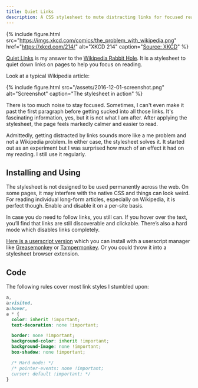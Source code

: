 ```yaml
---
title: Quiet Links
description: A CSS stylesheet to mute distracting links for focused reading.
---
```


{% include figure.html
  src="https://imgs.xkcd.com/comics/the_problem_with_wikipedia.png"
  href="https://xkcd.com/214/"
  alt="XKCD 214"
  caption="<a href='https://xkcd.com/license.html'>Source: XKCD</a>"
%}

[Quiet Links](https://github.com/arthurhammer/userscripts/tree/master/QuietLinks) is my answer to the [Wikipedia Rabbit Hole](https://xkcd.com/214/). It is a stylesheet to quiet down links on pages to help you focus on reading.

Look at a typical Wikipedia article:

{% include figure.html src="/assets/2016-12-01-screenshot.png" alt="Screenshot" caption="The stylesheet in action" %}

There is too much noise to stay focused. Sometimes, I can't even make it past the first paragraph before getting sucked into all those links. It's fascinating information, yes, but it is not what I am after. After applying the stylesheet, the page feels markedly calmer and easier to read.

Admittedly, getting distracted by links sounds more like a me problem and not a Wikipedia problem. In either case, the stylesheet solves it. It started out as an experiment but I was surprised how much of an effect it had on my reading. I still use it regularly.

## Installing and Using

The stylesheet is not designed to be used permanently across the web. On some pages, it may interfere with the native CSS and things can look weird. For reading individual long-form articles, especially on Wikipedia, it is perfect though. Enable and disable it on a per-site basis.

In case you do need to follow links, you still can. If you hover over the text, you’ll find that links are still discoverable and clickable. There’s also a hard mode which disables links completely.

[Here is a userscript version](https://github.com/arthurhammer/userscripts/tree/master/QuietLinks) which you can install with a userscript manager like [Greasemonkey](https://addons.mozilla.org/en-US/firefox/addon/greasemonkey/) or [Tampermonkey](https://tampermonkey.net/). Or you could throw it into a stylesheet browser extension.


## Code

The following rules cover most link styles I stumbled upon:

```css
a,
a:visited,
a:hover,
a * {
  color: inherit !important;
  text-decoration: none !important;

  border: none !important;
  background-color: inherit !important;
  background-image: none !important;
  box-shadow: none !important;

  /* Hard mode: */
  /* pointer-events: none !important;
  cursor: default !important; */
}
```